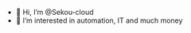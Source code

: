 - 👋 Hi, I’m @Sekou-cloud
- 👀 I’m interested in automation, IT and much money

<!---
Sekou-cloud/Sekou-cloud is a ✨ special ✨ repository because its `README.md` (this file) appears on your GitHub profile.
You can click the Preview link to take a look at your changes.
--->
